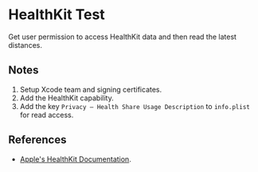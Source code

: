 # HealthKit Test
Get user permission to access HealthKit data and then read the latest distances.

## Notes
1. Setup Xcode team and signing certificates.
2. Add the HealthKit capability.
3. Add the key `Privacy – Health Share Usage Description` to `info.plist` for read access.

## References
+ [Apple's HealthKit Documentation](https://developer.apple.com/documentation/healthkit).